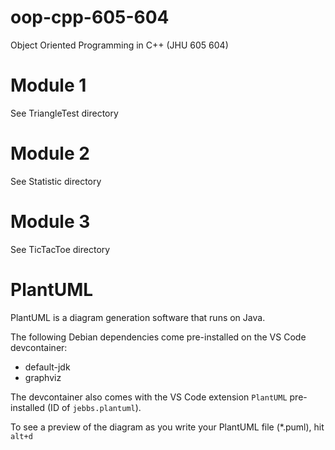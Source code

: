 # oop-cpp-605-604
Object Oriented Programming in C++ (JHU 605 604)

# Module 1

See TriangleTest directory

# Module 2

See Statistic directory

# Module 3

See TicTacToe directory

# PlantUML

PlantUML is a diagram generation software that runs on Java.

The following Debian dependencies come pre-installed on the VS Code devcontainer:
  - default-jdk
  - graphviz

The devcontainer also comes with the VS Code extension `PlantUML` pre-installed (ID of `jebbs.plantuml`).

To see a preview of the diagram as you write your PlantUML file (*.puml), hit `alt+d`
